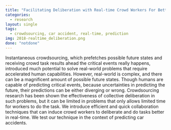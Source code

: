 ```yaml
---
title: "Facilitating Deliberation with Real-time Crowd Workers For Better Prediction on Car Accident"
categories:
  - research
layout: single
tags:
  - crowdsourcing, car accident, real-time, prediction
img: 2018-realtime_deliberation.png
done: "notdone"
---
```

Instantaneous crowdsourcing, which prefetches possible future states and receiving crowd task results ahead the critical events really happens, introduced much potential to solve real-world problems that require accelerated human capabilities. However, real-world is complex, and there can be a magnificent amount of possible future states. Though humans are capable of predicting critical events, because uncertainties in predicting the future, their predictions can be either diverging or wrong. Crowdsourcing research has been shown the effectiveness of collective deliberation in such problems, but it can be limited in problems that only allows limited time for workers to do the task. We introduce efficient and quick collaboration techniques that can induce crowd workers to deliberate and do tasks better in real-time. We test our technique in the context of predicting car accidents.